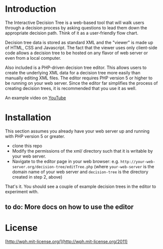 # Introduction

The Interactive Decision Tree is a web-based tool that will walk users through a decision process by asking questions to lead them down the appropriate decision path. Think of it as a user-friendly flow chart.

Decision tree data is stored as standard XML and the "viewer" is made up of HTML, CSS and Javascript. The fact that the viewer uses only client-side code allows a decision tree to be hosted on any flavor of web server or even from a local computer.

Also included is a PHP-driven decision tree editor. This allows users to create the underlying XML data for a decision tree more easily than manually editing XML files. The editor requires PHP version 5 or higher to be running on your web server. Since the editor far simplifies the process of creating decision trees, it is recommended that you use it as well.

An example video on [YouTube](http://www.youtube.com/embed/ngcjYuJHZ4Q "View example on YouTube")

# Installation

This section assumes you already have your web server up and running with PHP version 5 or greater.

+ clone this repo
+ Modify the permissions of the xml/ directory such that it is writable by your web server.
+ Navigate to the editor page in your web browser:
	e.g. `http://your-web-server.org/decision-tree/editTree.php`
	(where `your-web-server` is the domain name of your web server and `decision-tree` is the directory created in step 2, above)

That's it. You should see a couple of example decision trees in the editor to experiment with.

## to do: More docs on how to use the editor

# License

[http://wph.mit-license.org/](http://wph.mit-license.org/2011)
